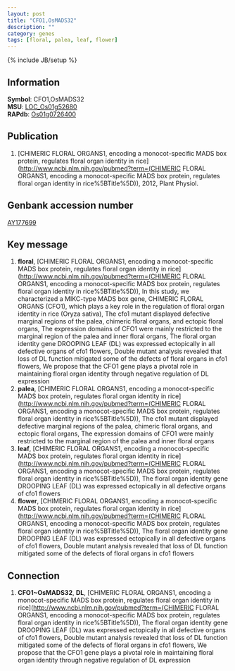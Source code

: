```yaml
---
layout: post
title: "CFO1,OsMADS32"
description: ""
category: genes
tags: [floral, palea, leaf, flower]
---
```

{% include JB/setup %}

## Information
__Symbol__: CFO1,OsMADS32  
__MSU__: [LOC_Os01g52680](http://rice.plantbiology.msu.edu/cgi-bin/ORF_infopage.cgi?orf=LOC_Os01g52680)  
__RAPdb__: [Os01g0726400](http://rapdb.dna.affrc.go.jp/viewer/gbrowse_details/irgsp1?name=Os01g0726400)  

## Publication
1. [CHIMERIC FLORAL ORGANS1, encoding a monocot-specific MADS box protein, regulates floral organ identity in rice](http://www.ncbi.nlm.nih.gov/pubmed?term=(CHIMERIC FLORAL ORGANS1, encoding a monocot-specific MADS box protein, regulates floral organ identity in rice%5BTitle%5D)), 2012, Plant Physiol.

## Genbank accession number
[AY177699](http://www.ncbi.nlm.nih.gov/nuccore/AY177699)

## Key message
1. __floral__, [CHIMERIC FLORAL ORGANS1, encoding a monocot-specific MADS box protein, regulates floral organ identity in rice](http://www.ncbi.nlm.nih.gov/pubmed?term=(CHIMERIC FLORAL ORGANS1, encoding a monocot-specific MADS box protein, regulates floral organ identity in rice%5BTitle%5D)),  In this study, we characterized a MIKC-type MADS box gene, CHIMERIC FLORAL ORGANS (CFO1), which plays a key role in the regulation of floral organ identity in rice (Oryza sativa), The cfo1 mutant displayed defective marginal regions of the palea, chimeric floral organs, and ectopic floral organs, The expression domains of CFO1 were mainly restricted to the marginal region of the palea and inner floral organs, The floral organ identity gene DROOPING LEAF (DL) was expressed ectopically in all defective organs of cfo1 flowers, Double mutant analysis revealed that loss of DL function mitigated some of the defects of floral organs in cfo1 flowers, We propose that the CFO1 gene plays a pivotal role in maintaining floral organ identity through negative regulation of DL expression
2. __palea__, [CHIMERIC FLORAL ORGANS1, encoding a monocot-specific MADS box protein, regulates floral organ identity in rice](http://www.ncbi.nlm.nih.gov/pubmed?term=(CHIMERIC FLORAL ORGANS1, encoding a monocot-specific MADS box protein, regulates floral organ identity in rice%5BTitle%5D)),  The cfo1 mutant displayed defective marginal regions of the palea, chimeric floral organs, and ectopic floral organs, The expression domains of CFO1 were mainly restricted to the marginal region of the palea and inner floral organs
3. __leaf__, [CHIMERIC FLORAL ORGANS1, encoding a monocot-specific MADS box protein, regulates floral organ identity in rice](http://www.ncbi.nlm.nih.gov/pubmed?term=(CHIMERIC FLORAL ORGANS1, encoding a monocot-specific MADS box protein, regulates floral organ identity in rice%5BTitle%5D)),  The floral organ identity gene DROOPING LEAF (DL) was expressed ectopically in all defective organs of cfo1 flowers
4. __flower__, [CHIMERIC FLORAL ORGANS1, encoding a monocot-specific MADS box protein, regulates floral organ identity in rice](http://www.ncbi.nlm.nih.gov/pubmed?term=(CHIMERIC FLORAL ORGANS1, encoding a monocot-specific MADS box protein, regulates floral organ identity in rice%5BTitle%5D)),  The floral organ identity gene DROOPING LEAF (DL) was expressed ectopically in all defective organs of cfo1 flowers, Double mutant analysis revealed that loss of DL function mitigated some of the defects of floral organs in cfo1 flowers

## Connection
1. __CFO1~OsMADS32__, __DL__, [CHIMERIC FLORAL ORGANS1, encoding a monocot-specific MADS box protein, regulates floral organ identity in rice](http://www.ncbi.nlm.nih.gov/pubmed?term=(CHIMERIC FLORAL ORGANS1, encoding a monocot-specific MADS box protein, regulates floral organ identity in rice%5BTitle%5D)),  The floral organ identity gene DROOPING LEAF (DL) was expressed ectopically in all defective organs of cfo1 flowers, Double mutant analysis revealed that loss of DL function mitigated some of the defects of floral organs in cfo1 flowers, We propose that the CFO1 gene plays a pivotal role in maintaining floral organ identity through negative regulation of DL expression


